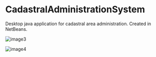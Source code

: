 # CadastralAdministrationSystem
Desktop java application for cadastral area administration. Created in NetBeans.

![image3](https://user-images.githubusercontent.com/34696198/54997440-fcd0ab80-4fcb-11e9-9c23-72b57ca77cf9.png)

![image4](https://user-images.githubusercontent.com/34696198/54997468-0f4ae500-4fcc-11e9-801b-79d6685c952c.png)

